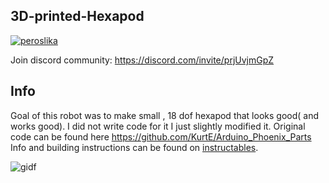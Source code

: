 ## 3D-printed-Hexapod

[![peroslika](https://user-images.githubusercontent.com/30388414/41651045-da065c62-747f-11e8-8b54-8c49339c4c88.jpg)](https://www.youtube.com/watch?v=POgCWFzcNkg)

Join discord community: https://discord.com/invite/prjUvjmGpZ
## Info
Goal of this robot was to make small , 18 dof hexapod that looks good( and works good).
I did not write code for it I just slightly modified it.
Original code can be found here https://github.com/KurtE/Arduino_Phoenix_Parts
Info and building instructions can be found on [instructables](https://www.instructables.com/id/3D-Printed-18DOF-Hexapod/).

![gidf](https://user-images.githubusercontent.com/30388414/41651405-ccbb13bc-7480-11e8-8871-db87475be7c5.gif)

